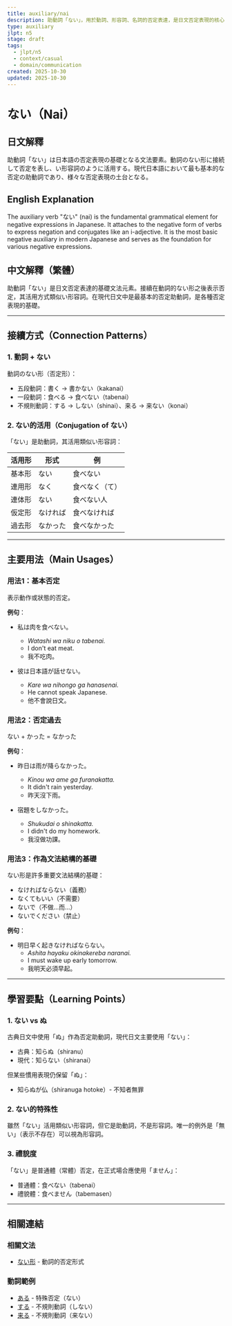 ```yaml
---
title: auxiliary/nai
description: 助動詞「ない」，用於動詞、形容詞、名詞的否定表達，是日文否定表現的核心
type: auxiliary
jlpt: n5
stage: draft
tags:
  - jlpt/n5
  - context/casual
  - domain/communication
created: 2025-10-30
updated: 2025-10-30
---
```


# ない（Nai）

## 日文解釋

助動詞「ない」は日本語の否定表現の基礎となる文法要素。動詞のない形に接続して否定を表し、い形容詞のように活用する。現代日本語において最も基本的な否定の助動詞であり、様々な否定表現の土台となる。

## English Explanation

The auxiliary verb "ない" (nai) is the fundamental grammatical element for negative expressions in Japanese. It attaches to the negative form of verbs to express negation and conjugates like an i-adjective. It is the most basic negative auxiliary in modern Japanese and serves as the foundation for various negative expressions.

## 中文解釋（繁體）

助動詞「ない」是日文否定表達的基礎文法元素。接續在動詞的ない形之後表示否定，其活用方式類似い形容詞。在現代日文中是最基本的否定助動詞，是各種否定表現的基礎。

---

## 接續方式（Connection Patterns）

### 1. 動詞 + ない

動詞のない形（否定形）：
- 五段動詞：書く → 書かない（kakanai）
- 一段動詞：食べる → 食べない（tabenai）
- 不規則動詞：する → しない（shinai）、来る → 来ない（konai）

### 2. ない的活用（Conjugation of ない）

「ない」是助動詞，其活用類似い形容詞：

| 活用形 | 形式 | 例 |
|--------|------|-----|
| 基本形 | ない | 食べない |
| 連用形 | なく | 食べなく（て） |
| 連体形 | ない | 食べない人 |
| 仮定形 | なければ | 食べなければ |
| 過去形 | なかった | 食べなかった |

---

## 主要用法（Main Usages）

### 用法1：基本否定

表示動作或狀態的否定。

**例句**：
- 私は肉を食べない。
  - *Watashi wa niku o tabenai.*
  - I don't eat meat.
  - 我不吃肉。

- 彼は日本語が話せない。
  - *Kare wa nihongo ga hanasenai.*
  - He cannot speak Japanese.
  - 他不會說日文。

### 用法2：否定過去

ない + かった = なかった

**例句**：
- 昨日は雨が降らなかった。
  - *Kinou wa ame ga furanakatta.*
  - It didn't rain yesterday.
  - 昨天沒下雨。

- 宿題をしなかった。
  - *Shukudai o shinakatta.*
  - I didn't do my homework.
  - 我沒做功課。

### 用法3：作為文法結構的基礎

ない形是許多重要文法結構的基礎：
- なければならない（義務）
- なくてもいい（不需要）
- ないで（不做...而...）
- ないでください（禁止）

**例句**：
- 明日早く起きなければならない。
  - *Ashita hayaku okinakereba naranai.*
  - I must wake up early tomorrow.
  - 我明天必須早起。

---

## 學習要點（Learning Points）

### 1. ない vs ぬ

古典日文中使用「ぬ」作為否定助動詞，現代日文主要使用「ない」：
- 古典：知らぬ（shiranu）
- 現代：知らない（shiranai）

但某些慣用表現仍保留「ぬ」：
- 知らぬが仏（shiranuga hotoke）- 不知者無罪

### 2. ない的特殊性

雖然「ない」活用類似い形容詞，但它是助動詞，不是形容詞。唯一的例外是「無い」（表示不存在）可以視為形容詞。

### 3. 禮貌度

「ない」是普通體（常體）否定，在正式場合應使用「ません」：
- 普通體：食べない（tabenai）
- 禮貌體：食べません（tabemasen）

---

## 相關連結

### 相關文法
- [ない形](../grammar/044_nai-kei.md) - 動詞的否定形式

### 動詞範例
- [ある](../verb-irr/004_aru.md) - 特殊否定（ない）
- [する](../verb-irr/001_suru.md) - 不規則動詞（しない）
- [来る](../verb-irr/002_kuru.md) - 不規則動詞（来ない）
